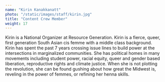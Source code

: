 ```yaml
---
name: "Kirin Kanakkanatt"
photo: "/static/images/staff/kirin.jpg"
title: "Content Crew Member"
weight: 17
---
```

Kirin is a National Organizer at Resource Generation. Kirin is a fierce, queer, first generation South Asian cis femme with a middle class background. Kirin has spent the past 7 years crossing issue lines to build power at the intersections in marginalized communities. She has political homes in many movements including student power, racial equity, queer and gender based liberation, reproductive rights and climate justice. When she is not plotting the revolution, she can be found gushing about how great the Midwest is, reveling in the power of femmes, or refining her henna skills.